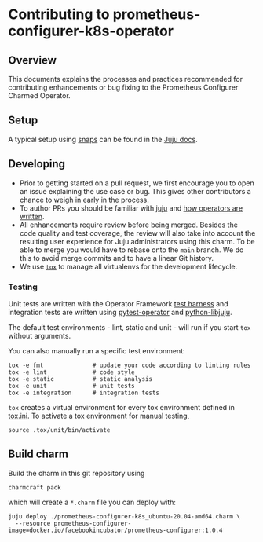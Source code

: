 # Contributing to prometheus-configurer-k8s-operator

## Overview

This documents explains the processes and practices recommended for contributing enhancements
or bug fixing to the Prometheus Configurer Charmed Operator.

## Setup

A typical setup using [snaps](https://snapcraft.io/) can be found in the
[Juju docs](https://juju.is/docs/sdk/dev-setup).

## Developing

- Prior to getting started on a pull request, we first encourage you to open an issue explaining
  the use case or bug. This gives other contributors a chance to weigh in early in the process.
- To author PRs you should be familiar with [juju](https://juju.is/#what-is-juju) and
  [how operators are written](https://juju.is/docs/sdk).
- All enhancements require review before being merged. Besides the code quality and test coverage,
  the review will also take into account the resulting user experience for Juju administrators
  using this charm. To be able to merge you would have to rebase onto the `main` branch. We do this
  to avoid merge commits and to have a linear Git history.
- We use [`tox`](https://tox.wiki/en/latest/#) to manage all virtualenvs for the development
  lifecycle.

### Testing
Unit tests are written with the Operator Framework [test harness] and integration tests are written
using [pytest-operator] and [python-libjuju].

The default test environments - lint, static and unit - will run if you start `tox` without
arguments.

You can also manually run a specific test environment:

```shell
tox -e fmt              # update your code according to linting rules
tox -e lint             # code style
tox -e static           # static analysis
tox -e unit             # unit tests
tox -e integration      # integration tests
```

`tox` creates a virtual environment for every tox environment defined in [tox.ini](tox.ini).
To activate a tox environment for manual testing,

```shell
source .tox/unit/bin/activate
```

## Build charm

Build the charm in this git repository using

```shell
charmcraft pack
```

which will create a `*.charm` file you can deploy with:

```shell
juju deploy ./prometheus-configurer-k8s_ubuntu-20.04-amd64.charm \
  --resource prometheus-configurer-image=docker.io/facebookincubator/prometheus-configurer:1.0.4
```

[test harness]: https://ops.readthedocs.io/en/latest/#module-ops.testing
[pytest-operator]: https://github.com/charmed-kubernetes/pytest-operator/blob/main/docs/reference.md
[python-libjuju]: https://pythonlibjuju.readthedocs.io/en/latest/
